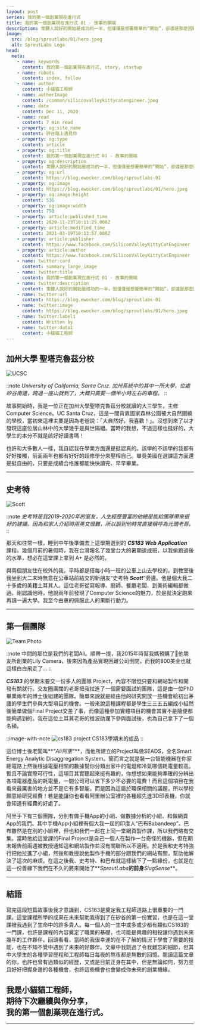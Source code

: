 ```yaml
---
layout: post
series: 我的第一個創業現在進行式
title: 我的第一個創業現在進行式 01 - 故事的開端
description: 常聽人說好的開始是成功的一半，但僅僅是想要簡單的“開始”，卻還是那麼困難。一件事情的開始也許不是常人所想的那樣一步到位，而是由許多不同的小事件合再一起慢慢促成的。 今天和大家分享我們的開端，也是小貓貓工程師和SproutLabs最初兩位主要夥伴所認識的故事。
image:
  src: /blog/sproutlabs/01/hero.jpeg
  alt: SproutLabs Logo
head:
  meta:
    - name: keywords
      content: 我的第一個創業現在進行式, story, startup
    - name: robots
      content: index, follow
    - name: author
      content: 小貓貓工程師
    - name: authorImage
      content: /common/siliconvalleykittycatengineer.jpeg
    - name: date
      content: Dec 11, 2020
    - name: read
      content: 7 min read
    - property: og:site_name
      content: 矽谷路上遇見你
    - property: og:type
      content: article
    - property: og:title
      content: 我的第一個創業現在進行式 01 - 故事的開端
    - property: og:description
      content: 常聽人說好的開始是成功的一半，但僅僅是想要簡單的“開始”，卻還是那麼困難。一件事情的開始也許不是常人所想的那樣一步到位，而是由許多不同的小事件合再一起慢慢促成的。 今天和大家分享我們的開端，也是小貓貓工程師和SproutLabs最初兩位主要夥伴所認識的故事。
    - property: og:url
      content: https://blog.ewocker.com/blog/sproutlabs-01
    - property: og:image
      content: https://blog.ewocker.com/blog/sproutlabs/01/hero.jpeg
    - property: og:image:height
      content: 536
    - property: og:image:width
      content: 750
    - property: article:published_time
      content: 2020-11-23T10:11:25.000Z
    - property: article:modified_time
      content: 2021-03-19T10:13:57.000Z
    - property: article:publisher
      content: https://www.facebook.com/SiliconValleyKittyCatEngineer
    - property: article:author
      content: https://www.facebook.com/SiliconValleyKittyCatEngineer
    - name: twitter:card
      content: summary_large_image
    - name: twitter:title
      content: 我的第一個創業現在進行式 01 - 故事的開端
    - name: twitter:description
      content: 常聽人說好的開始是成功的一半，但僅僅是想要簡單的“開始”，卻還是那麼困難。一件事情的開始也許不是常人所想的那樣一步到位，而是由許多不同的小事件合再一起慢慢促成的。 今天和大家分享我們的開端，也是小貓貓工程師和SproutLabs最初兩位主要夥伴所認識的故事。
    - name: twitter:url
      content: https://blog.ewocker.com/blog/sproutlabs-01
    - name: twitter:image
      content: https://blog.ewocker.com/blog/sproutlabs/01/hero.jpeg
    - name: twitter:label1
      content: Written by
    - name: twitter:data1
      content: 小貓貓工程師
---
```


## 加州大學 聖塔克魯茲分校

![UCSC](/blog/sproutlabs/01/ucsc.jpeg)

::note
_University of California, Santa Cruz. 加州系統中的其中一所大學，位處矽谷南邊，跨過一座山就到了，大概只需要一個半小時左右的車程。_
::

故事開始時，我是一位正在加州大學聖塔克魯茲分校就讀的大三學生，主修 Computer Science。UC Santa Cruz，這是一間背靠國家森林公園被大自然圍繞的學校，當初來這裡主要是因為老爸說：「大自然好，我喜歡！」。沒想到來了以才發現這座位居山林中的大學幾乎是與世隔絕。當時的我想，不過這樣也挺好的，大學生的本分不就是該好好讀書嗎！

也許和大多數人一樣，我自認我在學業方面還是挺認真的。該學的不該學的我都有好好接觸，前面兩年也都有好好的超修學分來壓榨自己。畢竟美國在選課這方面還是挺自由的，只要是成績合格誰都能快快讀完、早早畢業。

---

## 史考特

![Scott](/blog/sproutlabs/01/scott.jpeg)

::note
_史考特是我2019-2020年的室友，人生經歷豐富的他總是能給團隊帶來很好的建議。因為和家人介紹時用英文很難，所以說到他時常直接稱呼為光頭老哥。_
::

那天和往常一樣，睡到中午後準備去上這學期選到的 **_CS183 Web Application_** 課程。幾個月前的暑假時，我在台灣報名了幾堂台大的暑期速成班，以我偷跑過後的水準，想必在這堂課上拿到 A+ 是必然的。

與兩個朋友住在校外的我，平時都是搭每小時一班的公車上山去學校的。到教室後我坐到大二末時無意在公車站前結交的新朋友“史考特 **_Scott_**”旁邊。他是個大我二十多歲的美籍土耳其人。這位老哥從寫報導、廚師、餐廳老闆、到美術編輯都做過。剛認識他時，他說兩年前發現了Computer Science的魅力，於是就決定跑來再讀一遍大學。我至今由衷的佩服此人的果斷行動力。

---

## 第一個團隊

![Team Photo](/blog/sproutlabs/01/team.jpeg)

::note
中間的那位是我們的老闆Ali。順帶一提，我2015年時幫我媽預購了他朋友所創業的Lily Camera，後來因為產品實現困難公司倒閉，而我的800美金也就這樣白白飛走了...
::

**_CS183_** 的學期末要交一份多人的團隊 Project，內容不限但只要和網站製作和開發有關就行。交友圈廣闊的老哥把我拉進了一個需要面試的團隊，這是由一位PhD畢業兩年的博士後組建的團隊。簡單來說就是經由他的研究開放一些機會給初出茅廬的學生們參與大型項目的機會。一般來說這種課程都是學生三三五五編成小組然後簡單做個Final Project交差了事，而像這種參加實體項目的機會其實不是隨便都能夠遇到的。我在這位土耳其老哥的推波助瀾下參與面試後，也為自己拿下了一個名額。

::image-with-note
![cs183 project](/blog/sproutlabs/01/cs183.png)
CS183學期末的成品
::

這位博士後老闆叫**_”Ali阿里“_**，而他所建立的Project叫做SEADS，全名Smart Energy Analytic Disaggregation System。簡而言之就是裝一台智能機器在你家總電路上然後根據電壓相關的數據幫你分類出家中的電燈和冷氣哪個耗電量較高。暫且不論實際可行性，這項目其實聽起來挺有趣的，你想想如果能夠準確的分辨出各項電器產品的耗電量，一間公司可以省下多少不必要的電費！而且這個項目在我看來最厲害的地方並不是它有多智能，而是因為這屬於環保相關的議題，所以學校願意給研究經費！若是能讓你也看看阿里辦公室裡的各種超先進3D印表機，你就會知道有經費的好處了。

阿里手下有三個團隊，分別有做手機App的小組、做數據分析的小組、和做網頁App的我們。其中手機App小組裡有個大我一屆的印度人“巴布Babandeep”。巴布雖然是在別的小組裡，但也和我們一起在上同一堂網頁製作課，所以我們略有交集。當時他給這堂課的Final Project是自己一個人在製作一台奇怪的機器，但在期末報告前兩週被教授通知這和網站製作並沒有關聯所以不適用。於是我和史考特強行把他拉進了小組，然後和教授說他製作手機的部分跟我們的網站有關，幫助他解決了這次的麻煩。在這之後我、史考特、和巴布就這樣結下了一點緣份，也就是在這一份善緣下我們在不久的將來開始了**_SproutLabs_**的前身**_SlugSense_**。

---

## 結語

寫完這段短篇故事後我才意識到，CS183是奠定我工程師道路上很重要的一門課。這堂課裡所學的成果在未來幫助我得到了在矽谷的第一份實習，也是在這一堂課裡我遇到了生命中的許多貴人。每一個人的一生中或多或少都有類似CS183的一門課，也許是課程的內容奠定了職業的基礎，也可能是興趣的相投讓你遇到未來幾年的工作夥伴。回頭看看，當時的我很幸運的在不了解的情況下學會了需要的技能，也在不知不覺中遇到了未來的好夥伴。文章中我跳過了令我難忘的細節，但其中大學生的各種學習歷程和工程師每日每夜的熬夜都是無數的回憶。閱讀這篇文章的你，也許也曾有過類似的經歷，又或是目前正身在其中，但是無論如何，努力並且好好把握身邊的各種機會，也許這些機會也會變成你未來的創業機緣。


**我是小貓貓工程師，<br/>**
**期待下次繼續與你分享，<br/>**
**我的第一個創業現在進行式。**
---

---
